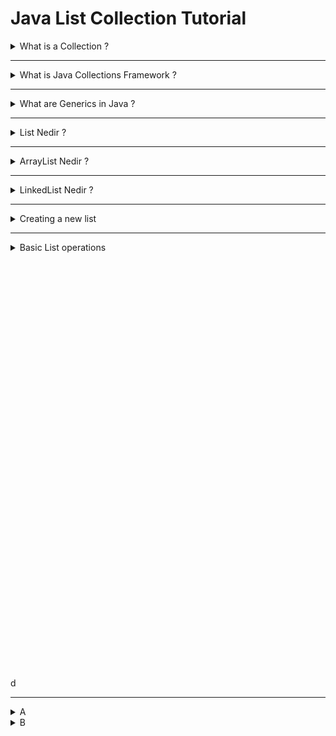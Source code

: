# Java List Collection Tutorial
<details>
  <summary>What is a Collection ?</summary>

1. An array simply stores a fixed number of objects, whereas a collection stores objects dynamically, you can add or remove objects as you wish.
2. A collection also provides useful operations such as adding, removing, retrieving objects.
</details>

---
<details>
    <summary> What is Java Collections Framework ? </summary>

- Java Collections Framework is a set of reusable data structures and algorithms.
- Java Collections Framework provides common data structures implementations such as list, set, map, queue, tree, etc.
```java
import java.util.ArrayList;
import java.util.List;

public class Main {
    public static void main(String[] args) {
        List<Integer> numbers = new ArrayList<>();
        numbers.add(1);
        numbers.add(2);
    }
}
```
</details>

---
<details>
    <summary>What are Generics in Java ? </summary>

- Allows programmers to write parameterized code.
</details>

---
<details>
    <summary> List Nedir ? </summary>

  - List collection stores elements by insertion order (either at the end or at a specific position in the list.)
    <details>
    <summary>Primary methods defined in the java.util.List interface : </summary>

    ![](../../../AppData/Local/Temp/List Collections API.png)
    </details>
</details>

---
<details>
    <summary>ArrayList Nedir ?</summary>

- The *List* is the base interface for all list types, and ArrayList and LinkedList classes are two common List's impleementations.
- **ArrayList:**
- **ArrayList** An implementation that stores elements in a backing array.
- The array's size will be automatically expanded if there isn't enough room when adding new elements into the list.
- It's possible to set the default size by specifying an initial capacity when creating a new ArrayList.
- Basically an ArrayList offers constant time for the following operations : *size, isEmpty, get, set, iterator, listIterator*
- constant time for the **add** operation.
- linear time for other operations.
- Therefor, this implementation can be considered if we want fast, random access of the elements.
</details>

---
<details>
    <summary>LinkedList Nedir ?</summary>

- LinkedList: An implementation that stores elements in a doubly-linked list data structure.
- It offers constant time for adding and removing elements at the end of the list.
- And Linear time for operations at other positions in the list.
- Therefor, we can consider using a LinkedList if fast adding and removing elements at the end of the list is required.
- Besides ArrayList and LinkedList, **Vector** is thread-safe, but ArrayList and LinkedList are not.
- Interface tree of List collections: 
- ![](../../../AppData/Local/Temp/List Collections class diagram.png)
</details>

---
<details>
    <summary>Creating a new list</summary>

- It's a good practice to declare a list instance with a generic type parameter, for example :

```java
import Java101.Employee;

import java.util.ArrayList;
import java.util.LinkedList;

public class Main {
    public static void main(String[] args) {
        Lits<Object> listAnything = new ArrayList<Object>();
        List<String> listString = new ArrayList<String>();
        List<Integer> listInteger = new ArrayList<>(String);
        List<String> linkedWords = new LinkedList<String>();
        var employees = new ArrayList<Employee>(); // java 10
        List<Integer> list1;
        List<Integer> list2 = new ArrayList<>(list1); // takes elements from an existing collection.
    }
}
```
- When creating a new ArrayList using the empty consturctor, the list is constructed with an initial capacity of ten.
</details>

---
<details>
    <summary>Basic List operations </summary>

<details>
    <summary>Adding elements to a List</summary>
    
```java
import java.util.ArrayList;

public class Main {
    public static void main(String[] args) {
        List<String> listString = new ArrayList<String>();
        listString.add("One");
        listString.add("Two");
        listString.add(1, "Three");
        
        List<String> listStrings = new ArrayList<String>();
        listStrings.add("Yako");
        listStrings.add("Pako");
        
        List<String> listWords = new ArrayList<>();
        listWords.add("WORD1");
        listWords.add("WORD2");
        listWords.addAll(listStrings);

        System.out.println(listWords);
    }
}
```
</details>
<details>
    <summary>Retrieving elements from a List</summary>

- The **get()** method is used to retrieve an element from the list.
- **getFirst()** and **getLast()** methods are specific to the LinkedList class.
```java
import java.util.ArrayList;
import java.util.LinkedList;

public class Main {
    public static void main(String[] args) {
        List<String> listStrings = new ArrayList<String>();
        listStrings.add("ABC");
        listStrings.add("DEF");

        LinkedList<Integer> linkedNumbers = new LinkedList<Integer>();
        linkedNumbers.add(111);
        linkedNumbers.add(222);
        linkedNumbers.add(333);
        linkedNumbers.add(444);

        String element = listStrings.get(1);
        Number number = linkedNumbers.get(3);
        System.out.println(element);
        System.out.println(number);

        System.out.println(linkedNumbers.getFirst());
        System.out.println(linkedNumbers.getLast());
    }
}
```
</details>
<details>
    <summary>Updating elements in a List</summary>

- **set(index, element)** method to replace the element at the specified index by the specified element.
```java
public class Main {
    public static void main(String[] args) {
        List<String> listStrings = new ArrayList<String>();
        listStrings.add("ABC");
        listStrings.add("DEF");

        listStrings.set(0, "GHI");
        System.out.println(listStrings);
    }
}
```
</details>
<details>
    <summary>Removing elements from a List</summary>

- Use **remove(index)** or **remove(Object)** method which removes the specific element at the specific index or by Object reference.
```java
public class Main {
    public static void main(String[] args) {
        List<String> listStrings = new ArrayList<String>();
        listStrings.add("GHI");
        listStrings.add("DEF");

        listStrings.set(0, "ABC");
        System.out.println(listStrings);

        listStrings.add("GHI");
        listStrings.add("JKL");
        System.out.println(listStrings);

        listStrings.remove(2);
        System.out.println(listStrings);

        listStrings.remove("ABC");
        System.out.println(listStrings);

    }
}
```
- To remove all elements in the list, use the **clear()** method
</details>
<details>
    <summary>Iterating over elements in a list</summary>

- We can use enhanced for loop to iterate through all elements in the list.
```java
public class Main{
    public static void main(String[] args){
        for(String element : listStrings){
            System.out.println(element);
        }
    }
}
```
- or use iterator like this :

```java
import java.util.Iterator;

public class Main {
    public static void main(String[] args) {
        Iterator<Number> iterator = linkedNumbers.listIterator();
        while(iterator.hasNext()){
            System.out.println(iterator.next());
        }
    }
}
```
> since java 8 we can use the forEach() method like this : 
```java
public class Main{
    public static void main(String[] args) {
        linkedNumbers.forEach(n -> System.out.println(n));
        linkedNumbers.forEach(System.out::println);
    }
}
```
</details>
<details>
    <summary>Searching for an element in a list</summary>

- boolean contains(Object): returns **true** if the list contains the specified element.
- int indexOf(Object): returns the index of the first occurrence of the specified element in the list, or -1 if the element is not found.
- int lastIndexOf(Object): returns the index of the last occurrence of the specified element in the list, or -1 if the element is not found.
```java
public class Main {
    public static void main(String[] args) {
        if(listStrings.contains("ABC")){
            System.out.println("Found the element");
        } else {
            System.out.println("There is no such element");
        }
        int firstIndex = linkedNumbers.indexOf(444);
        int lastIndex = listStrings.indexOf("DEF");
    }
}
```
</details>
<details>
    <summary>Sorting a list</summary>

```java
public class Main {
    public static void main(String[] args) {
        List<String> listStrings = new ArrayList<>();
        listStrings.add("D");
        listStrings.add("C");
        listStrings.add("F");
        listStrings.add("E");
        listStrings.add("B");
        listStrings.add("A");

        System.out.println("before sorting: "+listStrings);
        Collections.sort(listStrings);
        System.out.println("after sorting: "+listStrings);
    }
}
```
- List interface intoduces the sort() method, so you can sort elements in an ArrayList or LinkedList directly like this : **listStrings.sort(null);**
</details>
<details>
    <summary>Copying elements from one list into another</summary>

- The **Collections.copyList(dest, src)** static method allows us to copy all elements from the source list into the destination one.
- Note that the destination list must be large enough to contain the entire source list.
```java
public class Main {
    public static void main(String[] args) {
        List<String> sourceList = new ArrayList<String>();
        sourceList.add("D");
        sourceList.add("C");
        sourceList.add("B");
        sourceList.add("A");

        List<String> destinationList = new ArrayList<String>();
        destinationList.add("X");
        destinationList.add("Y");
        destinationList.add("W");
        destinationList.add("V");
        destinationList.add("Z");

        System.out.println("destinationList before copy: "+destinationList);
        Collections.copy(destinationList, sourceList);
        System.out.println("destinationList after copy: "+destinationList);
    }
}

```
</details>
<details>
    <summary>Shuffling elements in a list</summary>
    
- To randomly permute elements in a list, use the **Collections.shuffle()** static method.
```java
public class Main {
    public static void main(String[] args) {
        List<Integer> numbers = new ArrayList<>();
        
        for(int i = 0; i <= 10; i++){
            numbers.add(i);
        }
        System.out.println("List before shuffling: "+numbers);
        Collections.shuffle(numbers);
        System.out.println("List after shuffling: "+numbers);
    }
}
```
</details>
<details>
    <summary>Reversing elements in a list</summary>

- To reverse order of elements in a list, use the **Collections.reverse()** static method.
```java
public class Main {
    public static void main(String[] args) {
        List<Integer> numbers = new ArrayList<>();

        for(int i = 0; i <= 10; i++){
            numbers.add(i);
        }
        System.out.println("List before reversing: "+numbers);
        Collections.reverse(numbers);
        System.out.println("List after reversing: "+numbers);
    }
}
```
</details>
<details>
    <summary>Extracting a portion of a list</summary>

- The **subList(fromIndex, toIndex)** allows us to get a partion of the list between the specified **fromIndex(inclusive)** and **toIndex(exclusive)**
```java
public class Main {
    public static void main(String[] args) {
        List<String> listNames = Arrays.asList("Tom", "John", "Peter", "Alice", "Gigi", "Jesse");
        System.out.println("Original list: "+listNames);
        List<String> subList = listNames.subList(2, 5); // 2 inclusive 5 exclusive
        System.out.println("subList: "+subList);
    }
}
```
</details>
<details>
    <summary>Converting between Lists and arrays</summary>

- The Java Collection Framework allows us to easily convert between lists and arrays.
- The **Arrays.asList(T... a)** method converts an array of type **T** to a list of type **T**
```java
public class Main {
    public static void main(String[] args) {
        List<String> listNames = Arrays.asList("Tom", "John", 
                "Peter", "Alice", "Gigi", "Jesse");
        List<Integer> listNumbers = Arrays.asList(1,2,3,4);
        System.out.println(listNames);
        System.out.println(listNumbers);
    }
}
```
- And the **List** interface provides the toArray() method that returns an array of Objects containing all of the elements in the list in proper sequence (from the first to last element)
```java
public class Main {
    public static void main(String[] args) {
        List<String> listWords = new ArrayList<>();
        listWords.add("HAHAHA");
        listWords.add("DUDE");
        listWords.add("MEANT");
        Object[] arrayWords = listWords.toArray();
        for (Object s : arrayWords){
            System.out.println(s);
        }
    }
}

```
</details>
<details>
    <summary>List to Stream</summary>

- You can convert a List to a stream :
- **List.stream() :** returns a sequantial stream.
- **List.parallelStream() :** returns a possibly parallel stream.
```java
public class Main {
    public static void main(String[] args) {
        List<Integer> numbers = new ArrayList<Integer>();
        numbers.add(22);
        numbers.add(33);
        numbers.add(44);

        int sum = numbers.stream().reduce(0, (x,y) -> x+y);
        int sum2 = numbers.stream().reduce(0, Integer::sum);
        System.out.println(sum);
        System.out.println(sum2);
    }
}

```
[more about Steram API](https://www.codejava.net/java-core/collections/understanding-java-8-stream-api)
</details>
<details>
    <summary>Concurrent lists</summary>

- By default, **ArrayList** and **LinkedList** are not thread-safe, so if you want to use them in concurrent context, you have to synchorinze them externally using the **Collections.synchronizedList()** static method which returns a synchronized list that wraps the specified list.
- 
```java
public class Main {
    public static void main(String[] args) {
        List<Object> unsafeList = new ArrayList<Object>();
        List<Object> safeList = Collections.synchronizedList(unsafeList);

        synchronized(safeList){
            Iterator<Object> iterator = safeList.iterator();
            while(iterator.hasNext()){
                System.out.println(iterator.next());
            }
        }
    }
}
```
</details>
</details>



<br>
<br>
<br>
<br>
<br>
<br>
<br>
<br>
<br>
<br>
<br>
<br>
<br>
<br>
<br>
<br>
<br>
<br>
<br>
<br>
<br>
<br>
<br>
<br>
<br>
<br>
<br>
<br>
<br>
<br>
<br>
<br>
<br>
<br>
<br>
<br>
<br>
<br>
<br>
<br>d

















-----------------------------------------------------------------------------------------
<details>
  <summary>A</summary>

```java
public class Main{
    public static void main(String[] args) {
        MyList<Integer> l = new MyList<>();
        System.out.println("Liste durumu: "+(l.isEmpty() ? "Empty" : "Not empty"));
        l.add(1);
    }
}
```
</details>

<details>
  <summary>B</summary>

- Collection sinifi biraz zordur
- ogrenmek kolay degildir.
> wow
</details>
